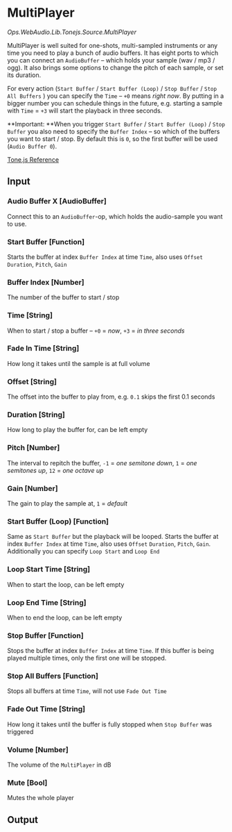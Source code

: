# MultiPlayer

*Ops.WebAudio.Lib.Tonejs.Source.MultiPlayer*  

MultiPlayer is well suited for one-shots, multi-sampled instruments or any time you need to play a bunch of audio buffers. It has eight ports to which you can connect an `AudioBuffer` – which holds your sample (wav / mp3 / ogg). It also brings some options to change the pitch of each sample, or set its duration.

For every action (`Start Buffer` / `Start Buffer (Loop)` / `Stop Buffer` / `Stop All Buffers` ) you can specify the `Time` – `+0` means *right now*. By putting in a bigger number you can schedule things in the future, e.g. starting a sample with `Time` = `+3` will start the playback in three seconds. 

**Important: **When you trigger `Start Buffer` / `Start Buffer (Loop)` / `Stop Buffer` you also need to specify the `Buffer Index` – so which of the buffers you want to start / stop. By default this is `0`, so the first buffer will be used (`Audio Buffer 0`).

[Tone.js Reference](https://tonejs.github.io/docs/#MultiPlayer)

## Input

### Audio Buffer X [AudioBuffer]

Connect this to an `AudioBuffer`-op, which holds the audio-sample you want to use.

### Start Buffer [Function]

Starts the buffer at index `Buffer Index` at time `Time`, also uses `Offset` `Duration`, `Pitch`, `Gain`

### Buffer Index [Number]

The number of the buffer to start / stop

### Time [String]

When to start / stop a buffer – `+0` = *now*, `+3` = *in three seconds*

### Fade In Time [String]

How long it takes until the sample is at full volume

### Offset [String]

The offset into the buffer to play from, e.g. `0.1` skips the first 0.1 seconds

### Duration [String]

How long to play the buffer for, can be left empty

### Pitch [Number]

The interval to repitch the buffer, `-1` = *one semitone down*, `1` = *one semitones up*, `12` = *one octave up*

### Gain [Number]

The gain to play the sample at, `1` = *default*

### Start Buffer (Loop) [Function]

Same as `Start Buffer` but the playback will be looped. Starts the buffer at index `Buffer Index` at time `Time`, also uses `Offset` `Duration`, `Pitch`, `Gain`. Additionally you can specify `Loop Start` and `Loop End`

### Loop Start Time [String]

When to start the loop, can be left empty

### Loop End Time [String]

When to end the loop, can be left empty

### Stop Buffer [Function]

Stops the buffer at index `Buffer Index` at time `Time`. If this buffer is being played multiple times, only the first one will be stopped.

### Stop All Buffers [Function]

Stops all buffers at time `Time`, will not use `Fade Out Time`

### Fade Out Time [String]

How long it takes until the buffer is fully stopped when `Stop Buffer` was triggered

### Volume [Number]

The volume of the `MultiPlayer` in dB

### Mute [Bool]

Mutes the whole player

## Output

